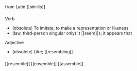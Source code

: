 ###
from Latin [[similis]]

###
Verb
- (obsolete) To imitate; to make a representation or likeness. 
- (law, third-person singular only) It [[seem]]s; it appears that

Adjective
- (obsolete) Like; [[resembling]]. 

###
[[resemble]]
[[ensemble]]
[[assemble]]
